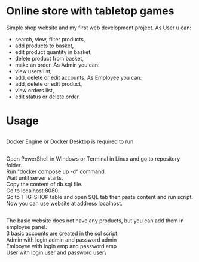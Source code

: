 # Online store with tabletop games
Simple shop website and my first web development project.
As User u can:
- search, view, filter products,
- add products to basket,
- edit product quantity in basket,
- delete product from basket,
- make an order.
As Admin you can:
- view users list,
- add, delete or edit accounts.
As Employee you can:
- add, delete or edit product,
- view orders list,
- edit status or delete order.
# Usage
##
Docker Engine or Docker Desktop is required to run.
##
Open PowerShell in Windows or Terminal in Linux and go to repository folder.\
Run "docker compose up -d" command.\
Wait until server starts.\
Copy the content of db.sql file.\
Go to localhost:8080.\
Go to TTG-SHOP table and open SQL tab then paste content and run script.\
Now you can use website at address localhost.
##
The basic website does not have any products, but you can add them in employee panel.\
3 basic accounts are created in the sql script:\
Admin with login admin and password admin\
Emlpoyee with login emp and password emp\
User with login user and password user\

